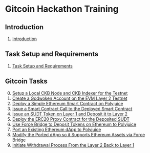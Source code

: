 # Gitcoin Hackathon Training

## Introduction

1. [Introduction](https://github.com/Kuzirashi/gw-gitcoin-instruction/blob/master/src/introduction/introduction.md)

## Task Setup and Requirements

1. [Task Setup and Requirements](https://github.com/Kuzirashi/gw-gitcoin-instruction/blob/master/src/task-setup-and-requirements/task-setup-and-requirements.md)

## Gitcoin Tasks

0. [Setup a Local CKB Node and CKB Indexer for the Testnet](https://github.com/Kuzirashi/gw-gitcoin-instruction/blob/master/src/tasks/0.setup.node.and.indexer.md)
1. [Create a Godwoken Account on the EVM Layer 2 Testnet](https://github.com/Kuzirashi/gw-gitcoin-instruction/blob/master/src/tasks/1.create.godwoken.account.md)
2. [Deploy a Simple Ethereum Smart Contract on Polyjuice](https://github.com/Kuzirashi/gw-gitcoin-instruction/blob/master/src/tasks/2.deploy.eth.contract.md)
3. [Issue a Smart Contract Call to the Deployed Smart Contract](https://github.com/Kuzirashi/gw-gitcoin-instruction/blob/master/src/tasks/3.issue.contract.call.md)
4. [Issue an SUDT Token on Layer 1 and Deposit it to Layer 2](https://github.com/Kuzirashi/gw-gitcoin-instruction/blob/master/src/tasks/4.issue.sudt.deposit.md)
5. [Deploy the ERC20 Proxy Contract for the Deposited SUDT](https://github.com/Kuzirashi/gw-gitcoin-instruction/blob/master/src/tasks/5.deploy.erc20.proxy.contract.md)
6. [Use Force Bridge to Deposit Tokens on Ethereum to Polyjuice](https://github.com/Kuzirashi/gw-gitcoin-instruction/blob/master/src/tasks/6.use.force.bridge.to.deposit.md)
7. [Port an Existing Ethereum dApp to Polyjuice](https://github.com/Kuzirashi/gw-gitcoin-instruction/blob/master/src/tasks/7.port.eth.dapp.md)
8. [Modify the Ported dApp so it Supports Ethereum Assets via Force Bridge](https://github.com/Kuzirashi/gw-gitcoin-instruction/blob/master/src/tasks/8.modify.dapp.support.force.bridge.md)
9. [Initiate Withdrawal Process From the Layer 2 Back to Layer 1](https://github.com/Kuzirashi/gw-gitcoin-instruction/blob/master/src/tasks/9.withdraw.md)

<!--

## Component Tutorials

1. [Setup a Nervos CKB Layer 1 Account with CKBytes](https://github.com/Kuzirashi/gw-gitcoin-instruction/blob/master/src/component-tutorials/1.setup.account.in.ckb.cli.md)
2. [Mint SUDT Using Command-Line Tool](https://github.com/Kuzirashi/gw-gitcoin-instruction/blob/master/src/component-tutorials/2.issue.sudt.cli.md)
3. [Setup and use `account-cli` tool](https://github.com/Kuzirashi/gw-gitcoin-instruction/blob/master/src/component-tutorials/3.setup.and.use.account.cli.md)
4. [Create a Godwoken Account by Making a Layer 2 Deposit](https://github.com/Kuzirashi/gw-gitcoin-instruction/blob/master/src/component-tutorials/4.layer2.deposit.md)
5. [Extracting a Private Key from MetaMask Wallet](https://github.com/Kuzirashi/gw-gitcoin-instruction/blob/master/src/component-tutorials/5.extract.ethereum.private.key.md)
6. [Setup and sync CKB testnet node, indexer and install `ckb-cli`](https://github.com/Kuzirashi/gw-gitcoin-instruction/blob/master/src/component-tutorials/6.setup.testnet.node.md)
7. [Receive an SUDT in Neuron wallet](https://github.com/Kuzirashi/gw-gitcoin-instruction/blob/master/src/component-tutorials/7.receive.sudt.in.neuron.md)

## Conceptual Explainers

- Wallets
	1. [MetaMask](https://github.com/Kuzirashi/gw-gitcoin-instruction/blob/master/src/conceptual-explainers/wallets.md#metamask)
	2. [Neuron Wallet](https://github.com/Kuzirashi/gw-gitcoin-instruction/blob/master/src/conceptual-explainers/wallets.md#neuron-wallet)
	2. [Portal Wallet](https://github.com/Kuzirashi/gw-gitcoin-instruction/blob/master/src/conceptual-explainers/wallets.md#portal-wallet)
- Tooling
	1. [CKB Node](https://github.com/Kuzirashi/gw-gitcoin-instruction/blob/master/src/conceptual-explainers/tooling.md#ckb-node)
	2. [CKB Indexer](https://github.com/Kuzirashi/gw-gitcoin-instruction/blob/master/src/conceptual-explainers/tooling.md#ckb-indexer)
	3. [CKB-CLI](https://github.com/Kuzirashi/gw-gitcoin-instruction/blob/master/src/conceptual-explainers/tooling.md#ckb-cli)
	4. [Tippy](https://github.com/Kuzirashi/gw-gitcoin-instruction/blob/master/src/conceptual-explainers/tooling.md#tippy)
	5. [CKB.tools](https://github.com/Kuzirashi/gw-gitcoin-instruction/blob/master/src/conceptual-explainers/tooling.md#ckbtools)
	6. [SUDT-CLI](https://github.com/Kuzirashi/gw-gitcoin-instruction/blob/master/src/conceptual-explainers/tooling.md#sudt-cli)
- Frameworks
	1. [Godwoken](https://github.com/Kuzirashi/gw-gitcoin-instruction/blob/master/src/conceptual-explainers/frameworks.md#godwoken)
	2. [Godwoken Kicker](https://github.com/Kuzirashi/gw-gitcoin-instruction/blob/master/src/conceptual-explainers/frameworks.md#godwoken-kicker)
	3. [Polyjuice](https://github.com/Kuzirashi/gw-gitcoin-instruction/blob/master/src/conceptual-explainers/frameworks.md#polyjuice)
- Infrastructure
	1. [Force Bridge](https://github.com/Kuzirashi/gw-gitcoin-instruction/blob/master/src/conceptual-explainers/infrastructure.md#force-bridge)
	2. [Nervos Explorer](https://github.com/Kuzirashi/gw-gitcoin-instruction/blob/master/src/conceptual-explainers/infrastructure.md#nervos-explorer)
	3. [Nervos Faucet](https://github.com/Kuzirashi/gw-gitcoin-instruction/blob/master/src/conceptual-explainers/infrastructure.md#nervos-faucet)
- Standards
	1. [SUDT](https://github.com/Kuzirashi/gw-gitcoin-instruction/blob/master/src/conceptual-explainers/standards.md#sudt)
	2. [ERC20](https://github.com/Kuzirashi/gw-gitcoin-instruction/blob/master/src/conceptual-explainers/standards.md#erc20)
	3. [ERC20 Proxy Contract](https://github.com/Kuzirashi/gw-gitcoin-instruction/blob/master/src/conceptual-explainers/standards.md#erc20-proxy-contract)
- Structure
	1. [Mainnet/Testnet/Devnet](https://github.com/Kuzirashi/gw-gitcoin-instruction/blob/master/src/conceptual-explainers/structure.md#mainnet--testnet--devnet)
	2. [Layer 1/Layer 2](https://github.com/Kuzirashi/gw-gitcoin-instruction/blob/master/src/conceptual-explainers/structure.md#layer-1--layer-2)
	3. [Common User Action Flow](https://github.com/Kuzirashi/gw-gitcoin-instruction/blob/master/src/conceptual-explainers/structure.md#common-user-action-flow)

-->